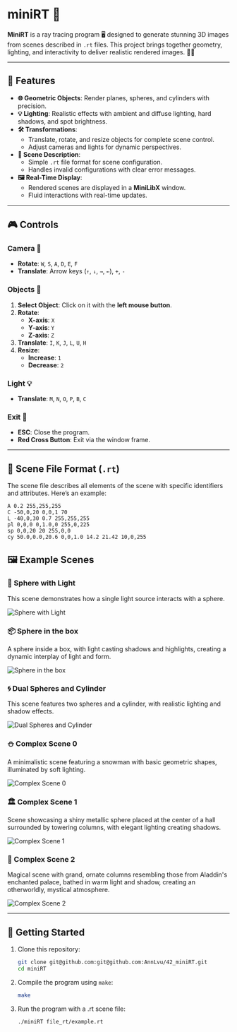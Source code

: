 # **miniRT** 🌟

**MiniRT** is a ray tracing program 🖥️ designed to generate stunning 3D images from scenes described in `.rt` files. This project brings together geometry, lighting, and interactivity to deliver realistic rendered images. 🎨✨

---

## **🚀 Features**
- **🌐 Geometric Objects**: Render planes, spheres, and cylinders with precision.
- **💡 Lighting**: Realistic effects with ambient and diffuse lighting, hard shadows, and spot brightness.
- **🛠️ Transformations**:
  - Translate, rotate, and resize objects for complete scene control.
  - Adjust cameras and lights for dynamic perspectives.
- **📜 Scene Description**:
  - Simple `.rt` file format for scene configuration.
  - Handles invalid configurations with clear error messages.
- **🖼️ Real-Time Display**:
  - Rendered scenes are displayed in a **MiniLibX** window.
  - Fluid interactions with real-time updates.

---

## **🎮 Controls**

### **Camera** 🎥
- **Rotate**: `W`, `S`, `A`, `D`, `E`, `F`
- **Translate**: Arrow keys (`↑`, `↓`, `→`, `←`), `+`, `-`

### **Objects** 🔧
1. **Select Object**: Click on it with the **left mouse button**.
2. **Rotate**:
   - **X-axis**: `X`
   - **Y-axis**: `Y`
   - **Z-axis**: `Z`
3. **Translate**: `I`, `K`, `J`, `L`, `U`, `H`
4. **Resize**:
   - **Increase**: `1`
   - **Decrease**: `2`

### **Light** 💡
- **Translate**: `M`, `N`, `O`, `P`, `B`, `C`

### **Exit** 🚪
- **ESC**: Close the program.
- **Red Cross Button**: Exit via the window frame.

---

## **📝 Scene File Format (`.rt`)**

The scene file describes all elements of the scene with specific identifiers and attributes. Here’s an example:

```plaintext
A 0.2 255,255,255
C -50,0,20 0,0,1 70
L -40,0,30 0.7 255,255,255
pl 0,0,0 0,1.0,0 255,0,225
sp 0,0,20 20 255,0,0
cy 50.0,0.0,20.6 0,0,1.0 14.2 21.42 10,0,255
```

## 🖼️ Example Scenes  

### 🌟 Sphere with Light  
This scene demonstrates how a single light source interacts with a sphere.  

![Sphere with Light](images/sphere_with_light.png)  

### 📦 Sphere in the box 
A sphere inside a box, with light casting shadows and highlights, creating a dynamic interplay of light and form. 

![Sphere in the box](images/sphere_in_the_box.png)  

### 🌀 Dual Spheres and Cylinder  
This scene features two spheres and a cylinder, with realistic lighting and shadow effects. 

![Dual Spheres and Cylinder](images/cylinder_scene.png)  

### ⛄️ Complex Scene 0  
A minimalistic scene featuring a snowman with basic geometric shapes, illuminated by soft lighting.  

![Complex Scene 0 ](images/complex_scene_0.png)  

### 🏛️ Complex Scene 1  
Scene showcasing a shiny metallic sphere placed at the center of a hall surrounded by towering columns, with elegant lighting creating shadows.

![Complex Scene 1](images/complex_scene_1.png.png)  

### 🌌 Complex Scene 2  
Magical scene with grand, ornate columns resembling those from Aladdin's enchanted palace, bathed in warm light and shadow, creating an otherworldly, mystical atmosphere.  

![Complex Scene 2](images/complex_scene_2.png)  

---

## 🚀 Getting Started  

1. Clone this repository:  
   ```bash
   git clone git@github.com:git@github.com:AnnLvu/42_miniRT.git
   cd miniRT
   ```

2. Compile the program using `make`:
   ```bash
   make
   ```
3. Run the program with a .rt scene file:
    ```bash
   ./miniRT file_rt/example.rt
   ```

